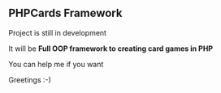 PHPCards Framework
---------------

Project is still in development

It will be **Full OOP framework to creating card games in PHP**

You can help me if you want

Greetings :-)

